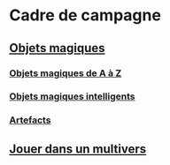 ﻿# Cadre de campagne

## [Objets magiques](hd_magicitems.md)

### [Objets magiques de A à Z](hd_magicitems_az.md)

### [Objets magiques intelligents](hd_sentient_magicitems.md)

### [Artefacts](hd_artifacts.md)

## [Jouer dans un multivers](hd_planes.md)


